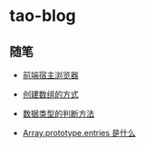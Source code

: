 # tao-blog

## 随笔
- [前端宿主浏览器](https://github.com/taowuu/tao-blog/blob/main/%E9%9A%8F%E7%AC%94/%E5%89%8D%E7%AB%AF%E5%AE%BF%E4%B8%BB%E6%B5%8F%E8%A7%88%E5%99%A8.md)

- [创建数组的方式](https://github.com/taowuu/tao-fe-blog/blob/main/%E9%9A%8F%E7%AC%94/%E5%88%9B%E5%BB%BA%E6%95%B0%E7%BB%84%E7%9A%84%E6%96%B9%E5%BC%8F.js)

- [数据类型的判断方法](https://github.com/taowuu/tao-fe-blog/blob/main/%E9%9A%8F%E7%AC%94/%E6%95%B0%E6%8D%AE%E7%B1%BB%E5%9E%8B%E7%9A%84%E5%88%A4%E6%96%AD%E6%96%B9%E6%B3%95.js)

- [Array.prototype.entries 是什么](https://github.com/taowuu/tao-fe-blog/blob/main/%E9%9A%8F%E7%AC%94/Array.prototype.entries%20%E6%98%AF%E4%BB%80%E4%B9%88.js)






